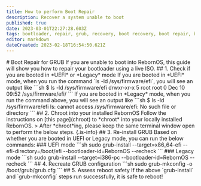 ```yaml
---
title: How to perform Boot Repair
description: Recover a system unable to boot
published: true
date: 2023-03-01T22:27:28.603Z
tags: bootloader, repair, grub, recovery, boot recovery, boot repair, boot
editor: markdown
dateCreated: 2023-02-18T16:54:50.621Z
---
```


\# Boot Repair for GRUB If you are unable to boot into RebornOS, this guide will show you how to repair your bootloader using a live ISO. ## 1. Check if you are booted in \*UEFI\* or \*Legacy\* mode If you are booted in \*UEFI\* mode, when you run the command \`ls -ld /sys/firmware/efi\`, you will see an output like \`\`\`sh $ ls -ld /sys/firmware/efi drwxr-xr-x 5 root root 0 Dec 10 09:52 /sys/firmware/efi/ \`\`\` If you are booted in \*Legacy\* mode, when you run the command above, you will see an output like \`\`\`sh $ ls -ld /sys/firmware/efi ls: cannot access /sys/firmware/efi: No such file or directory \`\`\` ## 2. Chroot into your installed RebornOS Follow the instructions on \[this page\](chroot) to \*chroot\* into your locally installed RebornOS. > After \*chroot\*ing, please keep the same terminal window open to perform the below steps. {.is-info} ## 3. Re-install GRUB Based on whether you are booted in UEFI or Legacy mode, you can run the below commands: ### UEFI mode \`\`\`sh sudo grub-install --target=x86\_64-efi --efi-directory=/boot/efi --bootloader-id=RebornOS --recheck \`\`\` ### Legacy mode \`\`\`sh sudo grub-install --target=i386-pc --bootloader-id=RebornOS --recheck \`\`\` ## 4. Recreate GRUB configuration \`\`\`sh sudo grub-mkconfig -o /boot/grub/grub.cfg \`\`\` ## 5. Assess reboot safety If the above \`grub-install\` and \`grub-mkconfig\` steps run successfully, it is safe to reboot!